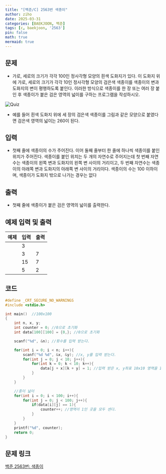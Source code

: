 ```yaml
---
title: "[백준/C] 2563번 색종이"
author: ziho
date: 2025-03-31
categories: [BAEKJOON, 백준]
tags: [c, baekjoon, '2563']
pin: false
math: true
mermaid: true
---
```

## 문제
- 가로, 세로의 크기가 각각 100인 정사각형 모양의 흰색 도화지가 있다. 이 도화지 위에 가로, 세로의 크기가 각각 10인 정사각형 모양의 검은색 색종이를 색종이의 변과 도화지의 변이 평행하도록 붙인다. 이러한 방식으로 색종이를 한 장 또는 여러 장 붙인 후 색종이가 붙은 검은 영역의 넓이를 구하는 프로그램을 작성하시오.

![Quiz](/assets/img/)
- 예를 들어 흰색 도화지 위에 세 장의 검은색 색종이를 그림과 같은 모양으로 붙였다면 검은색 영역의 넓이는 260이 된다.
## 입력
- 첫째 줄에 색종이의 수가 주어진다. 이어 둘째 줄부터 한 줄에 하나씩 색종이를 붙인 위치가 주어진다. 색종이를 붙인 위치는 두 개의 자연수로 주어지는데 첫 번째 자연수는 색종이의 왼쪽 변과 도화지의 왼쪽 변 사이의 거리이고, 두 번째 자연수는 색종이의 아래쪽 변과 도화지의 아래쪽 변 사이의 거리이다. 색종이의 수는 100 이하이며, 색종이가 도화지 밖으로 나가는 경우는 없다
## 출력
- 첫째 줄에 색종이가 붙은 검은 영역의 넓이를 출력한다.
## 예제 입력 및 출력
|예제|입력|출력|
|------|---|---|
||3||
||3|7|
||15|7|
||5|2|
## 코드

```c
#define _CRT_SECURE_NO_WARNINGS
#include <stdio.h>

int main()  //100x100
{
    int n, x, y;
    int counter = 0; //0으로 초기화
    int data[100][100] = {0,}; //0으로 초기화

    scanf("%d", &n); //횟수를 입력 받는다.

    for(int i = 0; i < n; i++){
        scanf("%d %d", &x, &y); //x, y를 입력 받는다.
        for(int j = 0; j < 10; j++){
            for(int k = 0; k < 10; k++){
                data[j + x][k + y] = 1; //입력 받은 x, y좌표 10x10 영역을 1로 채운다.
            }
        }
    }

    //종이 넓이
    for(int i = 0; i < 100; i++){
        for(int j = 0; j < 100; j++){
            if(data[i][j] == 1){
                counter++; //영역이 1인 곳을 모두 센다.
            }
        }
    }
    printf("%d", counter);
    return 0;
}
```
## 문제 링크
[백준 2563번: 색종이](https://www.acmicpc.net/problem/2563)
